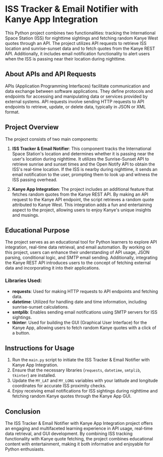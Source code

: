 # ISS Tracker & Email Notifier with Kanye App Integration

This Python project combines two functionalities: tracking the International Space Station (ISS) for nighttime sightings and fetching random Kanye West quotes through an API. The project utilizes API requests to retrieve ISS location and sunrise-sunset data and to fetch quotes from the Kanye REST API. Additionally, it includes email notification functionality to alert users when the ISS is passing near their location during nighttime.

## About APIs and API Requests

APIs (Application Programming Interfaces) facilitate communication and data exchange between software applications. They define protocols and endpoints for accessing and manipulating data or services provided by external systems. API requests involve sending HTTP requests to API endpoints to retrieve, update, or delete data, typically in JSON or XML format.

## Project Overview

The project consists of two main components:

1. **ISS Tracker & Email Notifier**: This component tracks the International Space Station's location and determines whether it is passing near the user's location during nighttime. It utilizes the Sunrise-Sunset API to retrieve sunrise and sunset times and the Open Notify API to obtain the ISS's real-time location. If the ISS is nearby during nighttime, it sends an email notification to the user, prompting them to look up and witness the ISS passing overhead.

2. **Kanye App Integration**: The project includes an additional feature that fetches random quotes from the Kanye REST API. By making an API request to the Kanye API endpoint, the script retrieves a random quote attributed to Kanye West. This integration adds a fun and entertaining aspect to the project, allowing users to enjoy Kanye's unique insights and musings.

## Educational Purpose

The project serves as an educational tool for Python learners to explore API integration, real-time data retrieval, and email automation. By working on this project, users can enhance their understanding of API usage, JSON parsing, conditional logic, and SMTP email sending. Additionally, integrating the Kanye REST API introduces users to the concept of fetching external data and incorporating it into their applications.

### Libraries Used:

- **requests**: Used for making HTTP requests to API endpoints and fetching data.
- **datetime**: Utilized for handling date and time information, including sunrise-sunset calculations.
- **smtplib**: Enables sending email notifications using SMTP servers for ISS sightings.
- **tkinter**: Used for building the GUI (Graphical User Interface) for the Kanye App, allowing users to fetch random Kanye quotes with a click of a button.

## Instructions for Usage

1. Run the `main.py` script to initiate the ISS Tracker & Email Notifier with Kanye App Integration.
2. Ensure that the necessary libraries (`requests`, `datetime`, `smtplib`, `tkinter`) are installed.
3. Update the `MY_LAT` and `MY_LONG` variables with your latitude and longitude coordinates for accurate ISS proximity checks.
4. Enjoy receiving email notifications for ISS sightings during nighttime and fetching random Kanye quotes through the Kanye App GUI.

## Conclusion

The ISS Tracker & Email Notifier with Kanye App Integration project offers an engaging and multifaceted learning experience in API usage, real-time data retrieval, and GUI development. By combining ISS tracking functionality with Kanye quote fetching, the project combines educational content with entertainment, making it both informative and enjoyable for Python enthusiasts.
